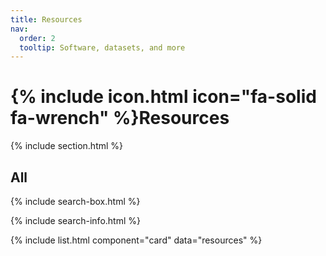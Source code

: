 ```yaml
---
title: Resources
nav:
  order: 2
  tooltip: Software, datasets, and more
---
```


# {% include icon.html icon="fa-solid fa-wrench" %}Resources

{% include section.html %}

## All

{% include search-box.html %}

{% include search-info.html %}

{% include list.html component="card" data="resources" %}
